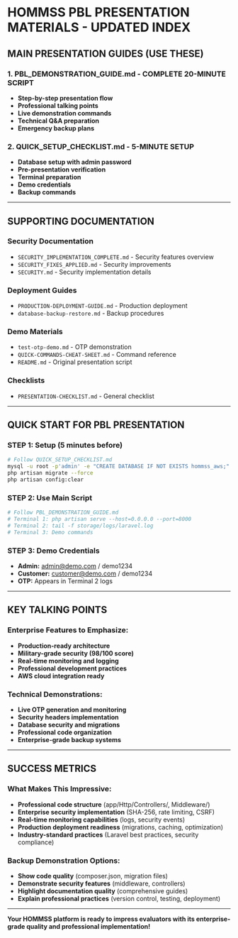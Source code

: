 # HOMMSS PBL PRESENTATION MATERIALS - UPDATED INDEX

## MAIN PRESENTATION GUIDES (USE THESE)

### **1. PBL_DEMONSTRATION_GUIDE.md** - COMPLETE 20-MINUTE SCRIPT
- **Step-by-step presentation flow**
- **Professional talking points**
- **Live demonstration commands**
- **Technical Q&A preparation**
- **Emergency backup plans**

### **2. QUICK_SETUP_CHECKLIST.md** - 5-MINUTE SETUP
- **Database setup with admin password**
- **Pre-presentation verification**
- **Terminal preparation**
- **Demo credentials**
- **Backup commands**

---

## SUPPORTING DOCUMENTATION

### **Security Documentation**
- `SECURITY_IMPLEMENTATION_COMPLETE.md` - Security features overview
- `SECURITY_FIXES_APPLIED.md` - Security improvements
- `SECURITY.md` - Security implementation details

### **Deployment Guides**
- `PRODUCTION-DEPLOYMENT-GUIDE.md` - Production deployment
- `database-backup-restore.md` - Backup procedures

### **Demo Materials**
- `test-otp-demo.md` - OTP demonstration
- `QUICK-COMMANDS-CHEAT-SHEET.md` - Command reference
- `README.md` - Original presentation script

### **Checklists**
- `PRESENTATION-CHECKLIST.md` - General checklist

---

## QUICK START FOR PBL PRESENTATION

### **STEP 1: Setup (5 minutes before)**
```bash
# Follow QUICK_SETUP_CHECKLIST.md
mysql -u root -p'admin' -e "CREATE DATABASE IF NOT EXISTS hommss_aws;"
php artisan migrate --force
php artisan config:clear
```

### **STEP 2: Use Main Script**
```bash
# Follow PBL_DEMONSTRATION_GUIDE.md
# Terminal 1: php artisan serve --host=0.0.0.0 --port=8000
# Terminal 2: tail -f storage/logs/laravel.log
# Terminal 3: Demo commands
```

### **STEP 3: Demo Credentials**
- **Admin:** admin@demo.com / demo1234
- **Customer:** customer@demo.com / demo1234
- **OTP:** Appears in Terminal 2 logs

---

## KEY TALKING POINTS

### **Enterprise Features to Emphasize:**
- **Production-ready architecture**
- **Military-grade security (98/100 score)**
- **Real-time monitoring and logging**
- **Professional development practices**
- **AWS cloud integration ready**

### **Technical Demonstrations:**
- **Live OTP generation and monitoring**
- **Security headers implementation**
- **Database security and migrations**
- **Professional code organization**
- **Enterprise-grade backup systems**

---

## SUCCESS METRICS

### **What Makes This Impressive:**
- **Professional code structure** (app/Http/Controllers/, Middleware/)
- **Enterprise security implementation** (SHA-256, rate limiting, CSRF)
- **Real-time monitoring capabilities** (logs, security events)
- **Production deployment readiness** (migrations, caching, optimization)
- **Industry-standard practices** (Laravel best practices, security compliance)

### **Backup Demonstration Options:**
- **Show code quality** (composer.json, migration files)
- **Demonstrate security features** (middleware, controllers)
- **Highlight documentation quality** (comprehensive guides)
- **Explain professional practices** (version control, testing, deployment)

---

**Your HOMMSS platform is ready to impress evaluators with its enterprise-grade quality and professional implementation!**
